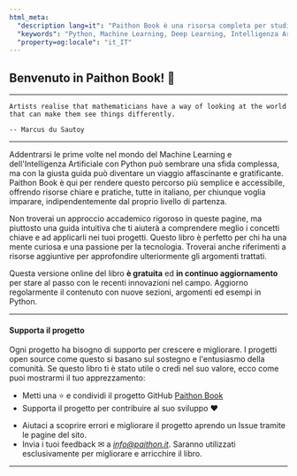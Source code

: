 ```yaml
---
html_meta:
  "description lang=it": "Paithon Book è una risorsa completa per studiare e comprendere meglio il Machine Learning con Python. Fornisce una vasta gamma di argomenti teorici ed esempi pratici."
  "keywords": "Python, Machine Learning, Deep Learning, Intelligenza Artificiale"
  "property=og:locale": "it_IT"
---
```


## Benvenuto in Paithon Book! 🤗

---
```{epigraph}
Artists realise that mathematicians have a way of looking at the world that can make them see things differently.

-- Marcus du Sautoy
```
---

Addentrarsi le prime volte nel mondo del Machine Learning e dell'Intelligenza Artificiale con Python può sembrare una sfida complessa, ma con la giusta guida può diventare un viaggio affascinante e gratificante. Paithon Book è qui per rendere questo percorso più semplice e accessibile, offrendo risorse chiare e pratiche, tutte in italiano, per chiunque voglia imparare, indipendentemente dal proprio livello di partenza.

Non troverai un approccio accademico rigoroso in queste pagine, ma piuttosto una guida intuitiva che ti aiuterà a comprendere meglio i concetti chiave e ad applicarli nei tuoi progetti. Questo libro è perfetto per chi ha una mente curiosa e una passione per la tecnologia. Troverai anche riferimenti a risorse aggiuntive per approfondire ulteriormente gli argomenti trattati.

Questa versione online del libro **è gratuita** ed **in continuo aggiornamento** per stare al passo con le recenti innovazioni nel campo. Aggiorno regolarmente il contenuto con nuove sezioni, argomenti ed esempi in Python. 

---

#### Supporta il progetto

Ogni progetto ha bisogno di supporto per crescere e migliorare. I progetti open source come questo si basano sul sostegno e l'entusiasmo della comunità. Se questo libro ti è stato utile o credi nel suo valore, ecco come puoi mostrarmi il tuo apprezzamento:

- Metti una ⭐ e condividi il progetto GitHub [Paithon Book](https://github.com/paithon-it/paithonbook)
- Supporta il progetto per contribuire al suo sviluppo ❤️ <span style="display: inline-block; vertical-align: middle;">
    <script type="text/javascript" src="https://cdnjs.buymeacoffee.com/1.0.0/button.prod.min.js" data-name="bmc-button" data-slug="paithon.it" data-color="#BD5FFF" data-emoji="🍕" data-font="Cookie" data-text="Offrimi una pizza a portafoglio" data-outline-color="#000000" data-font-color="#ffffff" data-coffee-color="#FFDD00"></script>
</span>

- Aiutaci a scoprire errori e migliorare il progetto aprendo un Issue tramite le pagine del sito.
- Invia i tuoi feedback ✉ a *info@paithon.it*. Saranno utilizzati esclusivamente per migliorare e arricchire il libro.

---